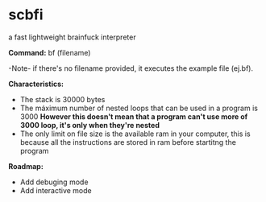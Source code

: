 # scbfi
a fast lightweight brainfuck interpreter

**Command:** bf (filename)

-Note- if there's no filename provided, it executes the example file (ej.bf).

**Characteristics:**

* The stack is 30000 bytes
* The máximum number of nested loops that can be used in a program is 3000 **However this doesn't mean that a program can't use more of 3000 loop, it's only when they're nested**
* The only limit on file size is the available ram in your computer, this is because all the instructions are stored in ram before startitng the program

**Roadmap:**

* Add debuging mode
* Add interactive mode
